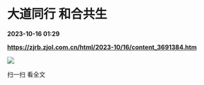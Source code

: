 # 大道同行 和合共生

**2023-10-16 01:29**

**https://zjrb.zjol.com.cn/html/2023-10/16/content_3691384.htm**

![](https://zjrb.zjol.com.cn/images/2023-10/16/zjrb2023101600002v01b002.jpg)

扫一扫 看全文